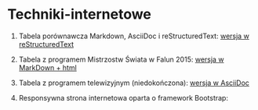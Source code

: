 # Techniki-internetowe

1. Tabela porównawcza Markdown, AsciiDoc i reStructuredText:
[ wersja w reStructuredText](https://github.com/StringHead/Techniki-internetowe/blob/master/MarkDown%2CAsciiDoc%2CreStructuredText-comparison.rst)

2. Tabela z programem Mistrzostw Świata w Falun 2015:
[ wersja w MarkDown + html](https://github.com/StringHead/Techniki-internetowe/blob/master/Falun2015.md)

3. Tabela z programem telewizyjnym (niedokończona):
[ wersja w AsciiDoc](https://github.com/StringHead/Techniki-internetowe/blob/master/TV_Guide.adoc)

4. Responsywna strona internetowa oparta o framework Bootstrap:
